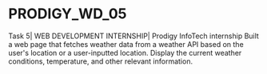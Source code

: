 # PRODIGY_WD_05
Task 5| WEB DEVELOPMENT INTERNSHIP| Prodigy InfoTech internship 
Built a web page that fetches weather data from a weather API based on the user's location or a user-inputted location. Display the current weather conditions, temperature, and other relevant information.
